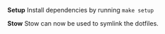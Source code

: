 **Setup**
Install dependencies by running
``make setup``

**Stow**
Stow can now be used to symlink the dotfiles.
